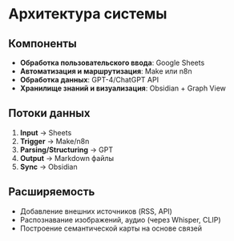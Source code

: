 # Архитектура системы

## Компоненты
- **Обработка пользовательского ввода**: Google Sheets
- **Автоматизация и маршрутизация**: Make или n8n
- **Обработка данных**: GPT-4/ChatGPT API
- **Хранилище знаний и визуализация**: Obsidian + Graph View

## Потоки данных
1. **Input** → Sheets
2. **Trigger** → Make/n8n
3. **Parsing/Structuring** → GPT
4. **Output** → Markdown файлы
5. **Sync** → Obsidian

## Расширяемость
- Добавление внешних источников (RSS, API)
- Распознавание изображений, аудио (через Whisper, CLIP)
- Построение семантической карты на основе связей
